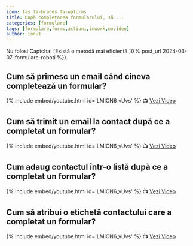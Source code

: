 ```yaml
---
icon: fas fa-brands fa-wpforms
title: După completarea formularului, să ...
categories: [formulare]
tags: [formulare,forms,actiuni,inwork,novideo]
author: ionut
---
```


Nu folosi Captcha! [Există o metodă mai eficientă.]({% post_url 2024-03-07-formulare-roboti %}).

## <i class='fas fa-brands fa-wpforms'></i> Cum să primesc un email când cineva completează un formular?

[//]: # (Comming soon video)

{% include embed/youtube.html id='LMlCN6_vUvs' %}
📺 [Vezi Video](https://www.youtube.com/watch?v=LMlCN6_vUvs)

## <i class='fas fa-brands fa-wpforms'></i> Cum să trimit un email la contact după ce a completat un formular?

[//]: # (Comming soon video)

{% include embed/youtube.html id='LMlCN6_vUvs' %}
📺 [Vezi Video](https://www.youtube.com/watch?v=LMlCN6_vUvs)

## <i class='fas fa-brands fa-wpforms'></i> Cum adaug contactul într-o listă după ce a completat un formular?

[//]: # (Comming soon video)

{% include embed/youtube.html id='LMlCN6_vUvs' %}
📺 [Vezi Video](https://www.youtube.com/watch?v=LMlCN6_vUvs)

## <i class='fas fa-brands fa-wpforms'></i> Cum să atribui o etichetă contactului care a completat un formular?

[//]: # (Comming soon video)

{% include embed/youtube.html id='LMlCN6_vUvs' %}
📺 [Vezi Video](https://www.youtube.com/watch?v=LMlCN6_vUvs)
